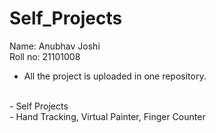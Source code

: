 # Self_Projects
Name: Anubhav Joshi <br/>
Roll no: 21101008 <br/>
- All the project is uploaded in one repository.
<br/>
- Self Projects <br/>
- Hand Tracking, Virtual Painter, Finger Counter 
